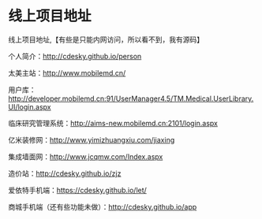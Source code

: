 # 线上项目地址
线上项目地址,【有些是只能内网访问，所以看不到，我有源码】

个人简介：http://cdesky.github.io/person

太美主站：http://www.mobilemd.cn/

用户库：http://developer.mobilemd.cn:91/UserManager4.5/TM.Medical.UserLibrary.UI/login.aspx

临床研究管理系统：http://aims-new.mobilemd.cn:2101/login.aspx

亿米装修网：http://www.yimizhuangxiu.com/jiaxing

集成墙面网：http://www.jcqmw.com/Index.aspx

造价站：http://cdesky.github.io/zjz

爱依特手机端：https://cdesky.github.io/let/

商城手机端（还有些功能未做）：http://cdesky.github.io/app
